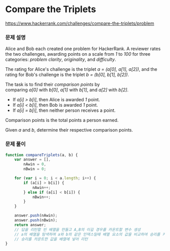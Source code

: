 # Compare the Triplets

https://www.hackerrank.com/challenges/compare-the-triplets/problem

### 문제 설명

Alice and Bob each created one problem for HackerRank. A reviewer rates the two challenges, awarding points on a scale from *1* to *100* for three categories: *problem clarity*, *originality*, and *difficulty*.

The rating for Alice's challenge is the triplet *a = (a[0], a[1], a[2])*, and the rating for Bob's challenge is the triplet *b = (b[0], b[1], b[2])*.

The task is to find their *comparison points* by comparing *a[0]* with *b[0]*, *a[1]* with *b[1]*, and *a[2]* with *b[2]*.

- If *a[i] > b[i]*, then Alice is awarded *1* point.
- If *a[i] < b[i]*, then Bob is awarded *1* point.
- If *a[i] = b[i]*, then neither person receives a point.

Comparison points is the total points a person earned.

Given *a* and *b*, determine their respective comparison points.

### 문제 풀이

```jsx
function compareTriplets(a, b) {
	var answer = [],
		nAwin = 0,
		nBwin = 0;

	for (var i = 0; i < a.length; i++) {
		if (a[i] > b[i]) {
			nAwin++;
		} else if (a[i] < b[i]) {
			nBwin++;
		}
	}

	answer.push(nAwin);
	answer.push(nBwin);
	return answer;
	// 답을 리턴할 빈 배열을 만들고 A,B의 이길 경우를 카운트할 변수 생성
	// a의 배열을 탐색하며 a와 b의 같은 인덱스일때 배열 요소의 값을 비교하여 승리를 카운트
	// 승리를 카운트한 값을 배열에 넣어 리턴
}
```
